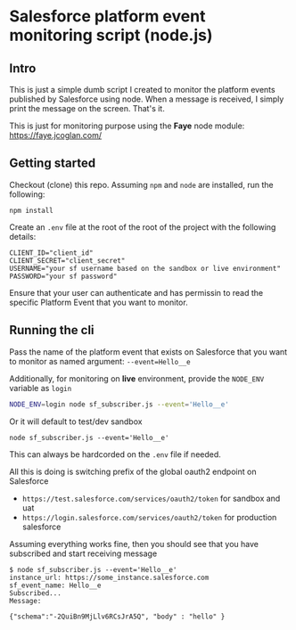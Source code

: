 # Salesforce platform event monitoring script (node.js)

## Intro

This is just a simple dumb script I created to monitor the platform events published by Salesforce using node. When a message is received, I simply print the message on the screen. That's it.

This is just for monitoring purpose using the **Faye** node module: https://faye.jcoglan.com/

## Getting started

Checkout (clone) this repo. Assuming `npm` and `node` are installed, run the following:
```
npm install
```

Create an `.env` file at the root of the root of the project with the following details:

```.env
CLIENT_ID="client_id"
CLIENT_SECRET="client_secret"
USERNAME="your sf username based on the sandbox or live environment"
PASSWORD="your sf password"
```

Ensure that your user can authenticate and has permissin to read the specific Platform Event that you want to monitor.

## Running the cli

Pass the name of the platform event that exists on Salesforce that you want to monitor as named argument:
`--event=Hello__e`

Additionally, for monitoring on **live** environment, provide the `NODE_ENV` variable as `login`
```.sh
NODE_ENV=login node sf_subscriber.js --event='Hello__e'
```

Or it will default to test/dev sandbox
```
node sf_subscriber.js --event='Hello__e'
```

This can always be hardcorded on the `.env` file if needed.

All this is doing is switching prefix of the global oauth2 endpoint on Salesforce
* `https://test.salesforce.com/services/oauth2/token` for sandbox and uat
* `https://login.salesforce.com/services/oauth2/token` for production salesforce


Assuming everything works fine, then you should see that you have subscribed and start receiving message
```
$ node sf_subscriber.js --event='Hello__e'
instance_url: https://some_instance.salesforce.com
sf_event_name: Hello__e
Subscribed...
Message:

{"schema":"-2QuiBn9MjLlv6RCsJrA5Q", "body" : "hello" }

```
